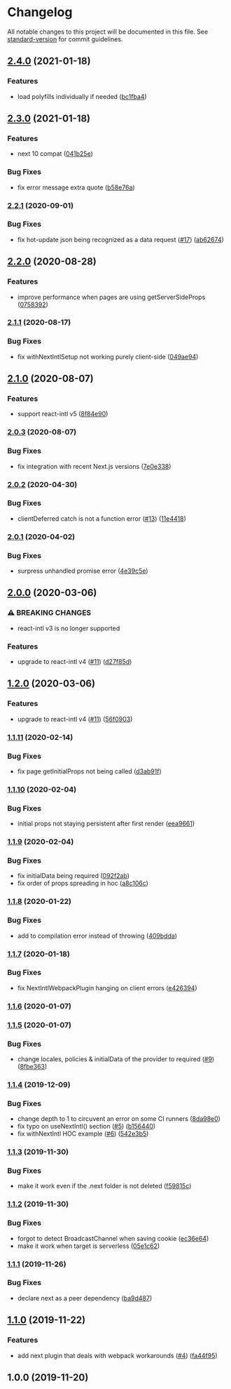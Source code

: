 # Changelog

All notable changes to this project will be documented in this file. See [standard-version](https://github.com/conventional-changelog/standard-version) for commit guidelines.

## [2.4.0](https://github.com/moxystudio/next-intl/compare/v2.3.0...v2.4.0) (2021-01-18)


### Features

* load polyfills individually if needed ([bc1fba4](https://github.com/moxystudio/next-intl/commit/bc1fba4a69329597556757499373eb2e38d9b103))

## [2.3.0](https://github.com/moxystudio/next-intl/compare/v2.2.1...v2.3.0) (2021-01-18)


### Features

* next 10 compat ([041b25e](https://github.com/moxystudio/next-intl/commit/041b25e07f772d2230e55e17793225eccea2c7af))


### Bug Fixes

* fix error message extra quote ([b58e76a](https://github.com/moxystudio/next-intl/commit/b58e76a4e0788d4e4c64838155ebd5455ee2c210))

### [2.2.1](https://github.com/moxystudio/next-intl/compare/v2.2.0...v2.2.1) (2020-09-01)


### Bug Fixes

* fix hot-update json being recognized as a data request ([#17](https://github.com/moxystudio/next-intl/issues/17)) ([ab62674](https://github.com/moxystudio/next-intl/commit/ab62674b12387d0d342ed554c87727df061caea0))

## [2.2.0](https://github.com/moxystudio/next-intl/compare/v2.1.1...v2.2.0) (2020-08-28)


### Features

* improve performance when pages are using getServerSideProps ([0758392](https://github.com/moxystudio/next-intl/commit/075839242fb28812a6dc721ce9180fe3fe78ad3e))

### [2.1.1](https://github.com/moxystudio/next-intl/compare/v2.1.0...v2.1.1) (2020-08-17)


### Bug Fixes

* fix withNextIntlSetup not working purely client-side ([049ae94](https://github.com/moxystudio/next-intl/commit/049ae9419bffa3f6782ac7e3287e185d66bb6318))

## [2.1.0](https://github.com/moxystudio/next-intl/compare/v2.0.3...v2.1.0) (2020-08-07)


### Features

* support react-intl v5 ([8f84e90](https://github.com/moxystudio/next-intl/commit/8f84e90be8177b4bf40774010b448987b4c5b199))

### [2.0.3](https://github.com/moxystudio/next-intl/compare/v2.0.2...v2.0.3) (2020-08-07)


### Bug Fixes

* fix integration with recent Next.js versions ([7e0e338](https://github.com/moxystudio/next-intl/commit/7e0e338c7f15d71f879068a6bffa987cf35727a6))

### [2.0.2](https://github.com/moxystudio/next-intl/compare/v2.0.1...v2.0.2) (2020-04-30)


### Bug Fixes

* clientDeferred catch is not a function error ([#13](https://github.com/moxystudio/next-intl/issues/13)) ([11e4418](https://github.com/moxystudio/next-intl/commit/11e44187abe16a020db12919877055f291a0f245))

### [2.0.1](https://github.com/moxystudio/next-intl/compare/v2.0.0...v2.0.1) (2020-04-02)


### Bug Fixes

* surpress unhandled promise error ([4e39c5e](https://github.com/moxystudio/next-intl/commit/4e39c5ea091b0110360b8e85e6a1e7f2c169c277))

## [2.0.0](https://github.com/moxystudio/next-intl/compare/v1.1.11...v2.0.0) (2020-03-06)


### ⚠ BREAKING CHANGES

* react-intl v3 is no longer supported

### Features

* upgrade to react-intl v4 ([#11](https://github.com/moxystudio/next-intl/issues/11)) ([d27f85d](https://github.com/moxystudio/next-intl/commit/d27f85d8fce249b2657bdf795d0b42ab683914c7))

## [1.2.0](https://github.com/moxystudio/next-intl/compare/v1.1.11...v1.2.0) (2020-03-06)


### Features

* upgrade to react-intl v4 ([#11](https://github.com/moxystudio/next-intl/issues/11)) ([56f0903](https://github.com/moxystudio/next-intl/commit/56f09031b89938e60ce43d0d86cb641a3abac74b))

### [1.1.11](https://github.com/moxystudio/next-intl/compare/v1.1.10...v1.1.11) (2020-02-14)


### Bug Fixes

* fix page getInitialProps not being called ([d3ab91f](https://github.com/moxystudio/next-intl/commit/d3ab91f21e91c03b60fdbb3d83e73231acada843))

### [1.1.10](https://github.com/moxystudio/next-intl/compare/v1.1.9...v1.1.10) (2020-02-04)


### Bug Fixes

* initial props not staying persistent after first render ([eea9661](https://github.com/moxystudio/next-intl/commit/eea9661a6f9d5ef18738215d66a74b45558524e0))

### [1.1.9](https://github.com/moxystudio/next-intl/compare/v1.1.8...v1.1.9) (2020-02-04)


### Bug Fixes

* fix initialData being required ([092f2ab](https://github.com/moxystudio/next-intl/commit/092f2abb00813b0d53cde12df7257415b98a146b))
* fix order of props spreading in hoc ([a8c106c](https://github.com/moxystudio/next-intl/commit/a8c106c5b0fe32d874fc4e7031b7e908b09e7912))

### [1.1.8](https://github.com/moxystudio/next-intl/compare/v1.1.7...v1.1.8) (2020-01-22)


### Bug Fixes

* add to compilation error instead of throwing ([409bdda](https://github.com/moxystudio/next-intl/commit/409bddad8557164040d3dc09578e17eca0d9dd90))

### [1.1.7](https://github.com/moxystudio/next-intl/compare/v1.1.6...v1.1.7) (2020-01-18)


### Bug Fixes

* fix NextIntlWebpackPlugin hanging on client errors ([e426394](https://github.com/moxystudio/next-intl/commit/e4263948cbb706dc219449154ee8f4b47e259380))

### [1.1.6](https://github.com/moxystudio/next-intl/compare/v1.1.5...v1.1.6) (2020-01-07)

### [1.1.5](https://github.com/moxystudio/next-intl/compare/v1.1.4...v1.1.5) (2020-01-07)


### Bug Fixes

* change locales, policies & initialData of the provider to required ([#9](https://github.com/moxystudio/next-intl/issues/9)) ([8fbe363](https://github.com/moxystudio/next-intl/commit/8fbe3636a8cbf6df899d2210072830c4b4237a20))

### [1.1.4](https://github.com/moxystudio/next-intl/compare/v1.1.3...v1.1.4) (2019-12-09)


### Bug Fixes

* change depth to 1 to circuvent an error on some CI runners ([8da98e0](https://github.com/moxystudio/next-intl/commit/8da98e0297e0ed77fe1eadc262222b09b606f6a3))
* fix typo on useNextIntl() section ([#5](https://github.com/moxystudio/next-intl/issues/5)) ([b156440](https://github.com/moxystudio/next-intl/commit/b156440856234ddad55c5bc95834a9e35ef995db))
* fix withNextIntl HOC example ([#6](https://github.com/moxystudio/next-intl/issues/6)) ([542e3b5](https://github.com/moxystudio/next-intl/commit/542e3b5dbe04cb5251b9bf4314e5280877c53d8a))

### [1.1.3](https://github.com/moxystudio/next-intl/compare/v1.1.2...v1.1.3) (2019-11-30)


### Bug Fixes

* make it work even if the .next folder is not deleted ([f59815c](https://github.com/moxystudio/next-intl/commit/f59815cc816e240ad28b9c8b35b2634cea3a8ea2))

### [1.1.2](https://github.com/moxystudio/next-intl/compare/v1.1.1...v1.1.2) (2019-11-30)


### Bug Fixes

* forgot to detect BroadcastChannel when saving cookie ([ec36e64](https://github.com/moxystudio/next-intl/commit/ec36e64fcbfdbf180c71a1782e1c4a3da1dd339d))
* make it work when target is serverless ([05e1c62](https://github.com/moxystudio/next-intl/commit/05e1c62e29af9767a583264b8921eeb36633a5f8))

### [1.1.1](https://github.com/moxystudio/next-intl/compare/v1.1.0...v1.1.1) (2019-11-26)


### Bug Fixes

* declare next as a peer dependency ([ba9d487](https://github.com/moxystudio/next-intl/commit/ba9d487fba96ef2c2323d616c2085e8f0b95d86c))

## [1.1.0](https://github.com/moxystudio/next-intl/compare/v1.0.0...v1.1.0) (2019-11-22)


### Features

* add next plugin that deals with webpack workarounds ([#4](https://github.com/moxystudio/next-intl/issues/4)) ([fa44f95](https://github.com/moxystudio/next-intl/commit/fa44f956409d4349afcfaaebcda2e2d5d0f783a9))

## 1.0.0 (2019-11-20)
